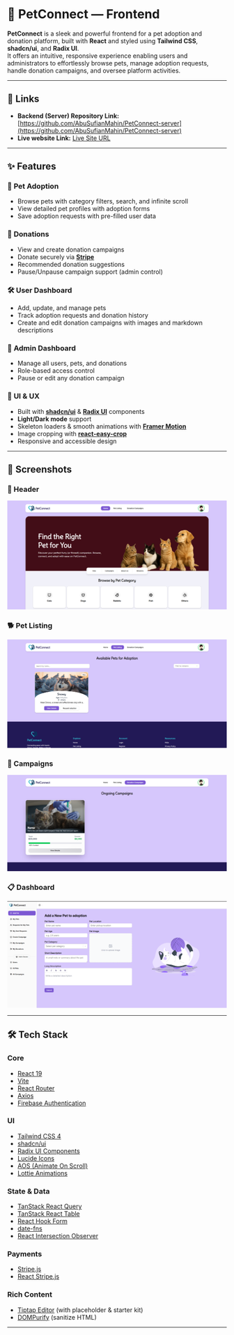 # 🐾 PetConnect — Frontend

**PetConnect** is a sleek and powerful frontend for a pet adoption and donation platform, built with **React** and styled using **Tailwind CSS**, **shadcn/ui**, and **Radix UI**.  
It offers an intuitive, responsive experience enabling users and administrators to effortlessly browse pets, manage adoption requests, handle donation campaigns, and oversee platform activities.

---
## 🔗 Links
- **Backend (Server) Repository Link:** [https://github.com/AbuSufianMahin/PetConnect-server](https://github.com/AbuSufianMahin/PetConnect-server)
- **Live website Link:** [Live Site URL](https://petconnect-adoption-platform.web.app)

---

## ✨ Features

### 🐶 **Pet Adoption**
- Browse pets with category filters, search, and infinite scroll
- View detailed pet profiles with adoption forms
- Save adoption requests with pre-filled user data

### 💝 **Donations**
- View and create donation campaigns
- Donate securely via **[Stripe](https://stripe.com/)**
- Recommended donation suggestions
- Pause/Unpause campaign support (admin control)

### 🛠 **User Dashboard**
- Add, update, and manage pets
- Track adoption requests and donation history
- Create and edit donation campaigns with images and markdown descriptions

### 👑 **Admin Dashboard**
- Manage all users, pets, and donations
- Role-based access control
- Pause or edit any donation campaign

### 🎨 **UI & UX**
- Built with **[shadcn/ui](https://ui.shadcn.com/)** & **[Radix UI](https://www.radix-ui.com/)** components
- **Light/Dark mode** support
- Skeleton loaders & smooth animations with **[Framer Motion](https://www.framer.com/motion/)**
- Image cropping with **[react-easy-crop](https://github.com/ValentinH/react-easy-crop)**
- Responsive and accessible design

---

## 📸 Screenshots

### 🐾 Header  
![Header](https://github.com/AbuSufianMahin/PetConnect-client/raw/main/src/assets/sections%20screenshots/Header.png)

### 🐕 Pet Listing  
![Pet Listing](https://github.com/AbuSufianMahin/PetConnect-client/raw/main/src/assets/sections%20screenshots/petListing.png)

### 💝 Campaigns  
![Campaigns](https://github.com/AbuSufianMahin/PetConnect-client/raw/main/src/assets/sections%20screenshots/Campaigns.png)

### 📋 Dashboard  
![Dashboard](https://github.com/AbuSufianMahin/PetConnect-client/raw/main/src/assets/sections%20screenshots/Dashboard.png)

---

## 🛠 Tech Stack

### **Core**
- [React 19](https://reactjs.org/)
- [Vite](https://vitejs.dev/)
- [React Router](https://reactrouter.com/)
- [Axios](https://axios-http.com/)
- [Firebase Authentication](https://firebase.google.com/products/auth)

### **UI**
- [Tailwind CSS 4](https://tailwindcss.com/)
- [shadcn/ui](https://ui.shadcn.com/)
- [Radix UI Components](https://www.radix-ui.com/)
- [Lucide Icons](https://lucide.dev/)
- [AOS (Animate On Scroll)](https://michalsnik.github.io/aos/)
- [Lottie Animations](https://airbnb.io/lottie/)

### **State & Data**
- [TanStack React Query](https://tanstack.com/query/latest)
- [TanStack React Table](https://tanstack.com/table/latest)
- [React Hook Form](https://react-hook-form.com/)
- [date-fns](https://date-fns.org/)
- [React Intersection Observer](https://github.com/thebuilder/react-intersection-observer)

### **Payments**
- [Stripe.js](https://stripe.com/docs/js)
- [React Stripe.js](https://stripe.com/docs/stripe-js/react)

### **Rich Content**
- [Tiptap Editor](https://tiptap.dev/) (with placeholder & starter kit)
- [DOMPurify](https://github.com/cure53/DOMPurify) (sanitize HTML)

---
